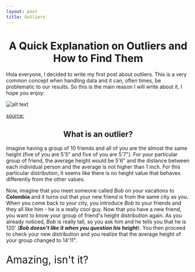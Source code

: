 ```yaml
---
layout: post
title: Outliers
---
```


<h1 style="font-size:200%;text-align:center">A Quick Explanation on Outliers and How to Find Them</h1>

Hola everyone, I decided to write my first post about outliers. This is a very common concept when handling data and it can, often times, be problematic to our results. So this is the main reason I will write about it, I hope you enjoy:

![alt text](https://i.makeagif.com/media/8-18-2017/S_jkMJ.gif "Me Typing - not me, really")

[source:](https://i.makeagif.com/media/8-18-2017/S_jkMJ.gif)

<h2 style="text-align:center">What is an outlier?</h2>

Imagine having a group of 10 friends and all of you are the almost the same height (five of you are 5'5" and five of you are 5'7"). For your particular group of friend, the average height would be 5'6" and the distance between each individual person and the average is not higher than 1 inch. For this particular distribution, it seems like there is no height value that behaves differently from the other values.

Now, imagine that you meet someone called _Bob_ on your vacations to <b>Colombia</b> and it turns out that your new friend is from the same city as you. When you come back to your city, you introduce _Bob_ to your friends and they all like him - he is a really cool guy. Now that you have a new friend, you want to know your group of friend's height distribution again. As you already noticed, _Bob_ is really tall, so you ask him and he tells you that he is 120' (<i><b>Bob doesn't like it when you question his height</b></i>). You then proceed to check your new distribution and you realize that the average height of your group changed to 14'11".

<p style="font-size:200%">Amazing, isn't it?</p>





